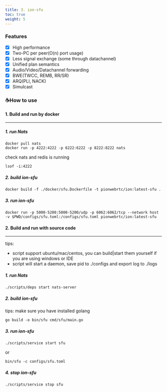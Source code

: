 ```yaml
---
title: 3. ion-sfu
toc: true
weight: 5
---
```

### Features

- [x] High performance
- [x] Two-PC per peer(O(n) port usage)
- [x] Less signal exchange (some through datachannel)
- [x] Unified plan semantics
- [x] Audio/Video/Datachannel forwarding
- [x] BWE(TWCC, REMB, RR/SR)
- [x] ARQ(PLI, NACK)
- [x] Simulcast

### ☕️How to use

#### 1. Build and run by docker
---

##### 1. run Nats
```
docker pull nats
docker run -p 4222:4222 -p 6222:6222 -p 8222:8222 nats

```
check nats and redis is running
```
lsof -i:4222
```
##### 2. build ion-sfu

```
docker build -f ./docker/sfu.Dockerfile -t pionwebrtc/ion:latest-sfu .
```

##### 3. run ion-sfu
```
docker run -p 5000-5200:5000-5200/udp -p 6062:6062/tcp --network host -v $PWD/configs/sfu.toml:/configs/sfu.toml pionwebrtc/ion:latest-sfu
```

#### 2. Build and run with source code
---

tips: 
* script support ubuntu/mac/centos, you can build|start them yourself if you are using windows or IDE 
* script will start a daemon, save pid to ./configs and export log to ./logs

##### 1. run Nats
```
./scripts/deps start nats-server
```
##### 2. build ion-sfu
tips: make sure you have installed golang
```
go build -o bin/sfu cmd/sfu/main.go
```
##### 3. run ion-sfu
```
./scripts/service start sfu
```
or
```
bin/sfu -c configs/sfu.toml
```
##### 4. stop ion-sfu
```
./scripts/service stop sfu
```

